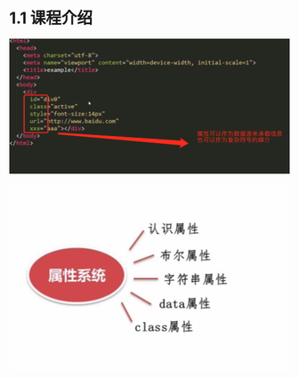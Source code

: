 # 1.1 课程介绍

![image-20210711095238164](../../image/image-20210711095238164.png)





![image-20210711095312814](../../image/image-20210711095312814.png)



